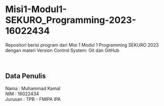 # Misi1-Modul1-SEKURO_Programming-2023-16022434
Repositori berisi program dari Misi 1 Modul 1 Programming SEKURO 2023 dengan materi Version Control System: Git dan GitHub

<p>&nbsp;</p>


## Data Penulis <a name = "DP"></a>
Nama : Muhammad Kamal <br>
NIM : 16022434 <br>
Jurusan : TPB - FMIPA IPA

<p>&nbsp;</p>